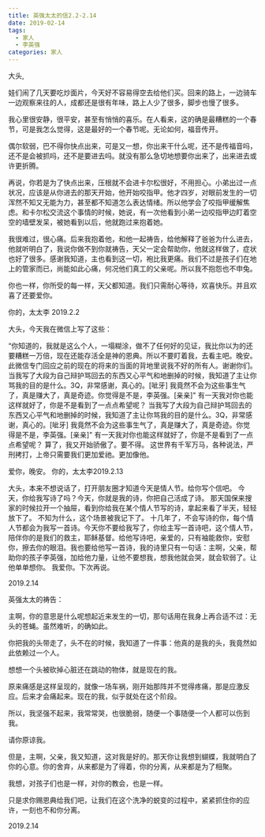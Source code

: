 ```yaml
---
title: 英强太太的信2.2-2.14
date: 2019-02-14
tags: 
  - 家人
  - 李英强
categories: 家人
---
```


大头,

娃们闹了几天要吃炒面片，今天好不容易得空去给他们买。回来的路上，一边骑车一边观察来往的人，成都还是很有年味，路上人少了很多，脚步也慢了很多。

我心里很安静，很平安，甚至有悄悄的喜乐。在人看来，这的确是最糟糕的一个春节，可是我怎么觉得，这是最好的一个春节呢。无论如何，福音传开。

偶尔软弱，巴不得你快点出来，可是又一想，你出来干什么呢，还不是传福音吗，还不是会被抓吗，还不是要进去吗。就没有那么急切地想要你出来了，出来进去或许更折腾。

再说，你若是为了快点出来，压根就不会进卡尔松很好，不用担心。小弟出过一点状况，应该是从你进去的那天开始，他开始咬指甲。他才四岁，对眼前发生的一切浑然不知又无能为力，甚至都不知道怎么表达情绪。所以他学会了咬指甲缓解焦虑。和卡尔松交流这个事情的时候，她说，有一次他看到小弟一边咬指甲边盯着空空的墙壁发呆，被她看到以后，他就跑过来抱着她。

我很难过，很心痛。后来我抱着他，和他一起祷告，给他解释了爸爸为什么进去，他就听明白了，我说你做不到你就祷告，天父一定会帮助你，他就这样做了，症状也好了很多。感谢我知道，主也看到这一切，袍比我更痛。我们不过是孩子们在地上的管家而已，尚能如此心痛，何况他们真工的父亲呢。所以我不抱怨也不申兔。

你也一样，你所受的每一样，天父都知道。我们只需耐心等待，欢喜快乐。并且欢喜了还要爱你。

你的，太太李
2019.2.2


大头，今天我在微信上写了这些：

“你知道的，我就是这么个人，一塌糊涂，做不了任何好的见证，我比你以为的还要糟糕一万倍，现在还能存活全是神的恩典。所以不要盯着我，去看主吧。晚安。
此微信专门回应之前的现在的将来的当面的背地里说我不好的所有人。谢谢你们。
当我写了大段为自己辩护骂回去的东西又心平气和地删掉的时候，我知道了主让你骂我的目的是什么。3Q，非常感谢，真心的。[呲牙]
我竟然不会为这些事生气了，真是赚大了，真是奇迹。你觉得是不是，李英强。[亲亲]"
有一天我对你也能这样就好了，你是不是看到了一点点希望呢？
当我写了大段为自己辩护骂回去的东西又心平气和地删掉的时候，我知道了主让你骂我的目的是什么。3Q，非常感谢，真心的。[呲牙]
我竟然不会为这些事生气了，真是赚大了，真是奇迹。你觉得是不是，李英强。[亲亲]"
有一天我对你也能这样就好了，你是不是看到了一点点希望呢？
算了，我又开始骄傲了。要不得。
这世界有千军万马，各种说法，严刑拷打，上帝只需要我们更加爱祂。更加像他。

爱你，晚安。
你的，太太李2019.2.13



大头，本来不想说话了，打开朋友圈才知道今天是情人节。给你写个信吧。
今天，你给我写诗了吗？今天，你就是我的诗，你把自己活成了诗。
那天国保来搜家的时候拉开一个抽屉，看到你给我在某个情人节写的诗，拿起来看了半天，轻轻放下了。
不知为什么，这个场景被我记下了。
十几年了，不会写诗的你，每个情人节都会为我写一首诗。今天你不要给我写了，你给主写一首诗吧，这个情人节，陪伴你的是我们的救主，耶稣基督。给他写诗吧，亲爱的，只有袖能救你，安慰你，擦去你的眼泪。我也要给他写一首诗，我的诗里只有一句话：主啊，父亲，帮助你的孩子李英强，加给他力量，让他不要想我，想我他就会哭，就会软弱了。让他单单想你。
我爱你。下次再说。

2019.2.14


英强太太的祷告：

主啊，你的意思是什么呢想起近来发生的一切，那句话用在我身上再合适不过：无头的苍蝇。虽然难听，的确如此。

你把我的头带走了，头不在的时候，我知道了一件事：他真的是我的头，我竟然如此依赖过一个人。

想想一个头被砍掉心脏还在跳动的物体，就是现在的我。

原来痛感是这样呈现的，就像一场车祸，刚开始那阵并不觉得疼痛，那是应激反应。后来才会痛起来。现在的我，似乎就处在这个阶段。

所以，我坚强不起来，我常常哭，也很脆弱，随便一个事随便一个人都可以伤到我。

请你原谅我。

但是，主啊，父亲，我又知道，这对我是好的。那天你让我想到蝴蝶，我就明白了你的心意。你的舍弃，从来都是为了得着，你的分离，从来都是为了相聚。

我想，对孩子们也是一样，对你的教会，也是一样。

只是求你赐恩典给我们吧，让我们在这个洗净的蜕变的过程中，紧紧抓住你的应许，一刻也不和你分离。

2019.2.14
